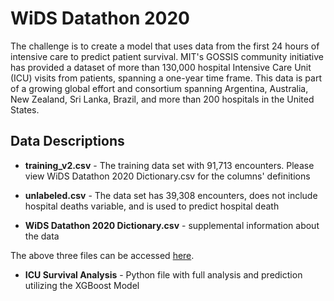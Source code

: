 WiDS Datathon 2020
===================================

The challenge is to create a model that uses data from the first 24 hours of intensive care to predict patient survival. MIT's GOSSIS community initiative has provided a dataset of more than 130,000 hospital Intensive Care Unit (ICU) visits from patients, spanning a one-year time frame. This data is part of a growing global effort and consortium spanning Argentina, Australia, New Zealand, Sri Lanka, Brazil, and more than 200 hospitals in the United States. 


## Data Descriptions


* **training_v2.csv** - The training data set with 91,713 encounters. Please view WiDS Datathon 2020 Dictionary.csv for the columns' definitions

* **unlabeled.csv** - The data set has 39,308 encounters, does not include hospital deaths variable, and is used to predict hospital death

* **WiDS Datathon 2020 Dictionary.csv** - supplemental information about the data

The above three files can be accessed [here](https://www.kaggle.com/c/widsdatathon2020/data).

* **ICU Survival Analysis** - Python file with full analysis and prediction utilizing the XGBoost Model
